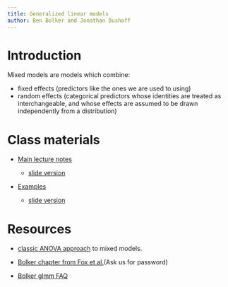 ```yaml
---
title: Generalized linear models
author: Ben Bolker and Jonathan Dushoff 
---
```


Introduction
============

Mixed models are models which combine: 

* fixed effects (predictors like the ones we are used to using)
* random effects (categorical predictors whose identities are treated as interchangeable, and whose effects are assumed to be drawn independently from a distribution)

Class materials
===============

-   [Main lecture notes](../lectures/Mixed_models_intro.notes.html)
    -   [slide version](../lectures/Mixed_models_intro.slides.html)

-   [Examples](../lectures/Mixed_models_examples.notes.html)
    -   [slide version](../lectures/Mixed_models_examples.slides.html)

Resources
=========

* [classic ANOVA approach](../tips/Mixed_models_Classic_approach.html) to mixed models.

* [Bolker chapter from Fox et al.](http://ms.mcmaster.ca/~bolker/misc/private/14-Fox-Chap13.pdf)(Ask us for password)

* [Bolker glmm FAQ](https://bbolker.github.io/mixedmodels-misc/glmmFAQ.html)

<!-- COMMENT

JD: Never given, not polished

Assignment
==========

Make a _mixed_ linear model for one or more of your hypotheses. 

Discuss your choices for fixed and random effects

Draw and discuss an inferential plot from your fit

See the [assignment instructions](../admin/assignments.html)

COMMENT -->
